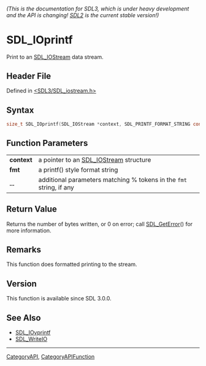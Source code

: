 ###### (This is the documentation for SDL3, which is under heavy development and the API is changing! [SDL2](https://wiki.libsdl.org/SDL2/) is the current stable version!)
# SDL_IOprintf

Print to an [SDL_IOStream](SDL_IOStream) data stream.

## Header File

Defined in [<SDL3/SDL_iostream.h>](https://github.com/libsdl-org/SDL/blob/main/include/SDL3/SDL_iostream.h)

## Syntax

```c
size_t SDL_IOprintf(SDL_IOStream *context, SDL_PRINTF_FORMAT_STRING const char *fmt, ...)  SDL_PRINTF_VARARG_FUNC(2);

```

## Function Parameters

|                 |                                                                     |
| --------------- | ------------------------------------------------------------------- |
| **context**     | a pointer to an [SDL_IOStream](SDL_IOStream) structure              |
| **fmt**         | a printf() style format string                                      |
| **...**         | additional parameters matching % tokens in the `fmt` string, if any |

## Return Value

Returns the number of bytes written, or 0 on error; call
[SDL_GetError](SDL_GetError)() for more information.

## Remarks

This function does formatted printing to the stream.

## Version

This function is available since SDL 3.0.0.

## See Also

- [SDL_IOvprintf](SDL_IOvprintf)
- [SDL_WriteIO](SDL_WriteIO)

----
[CategoryAPI](CategoryAPI), [CategoryAPIFunction](CategoryAPIFunction)

